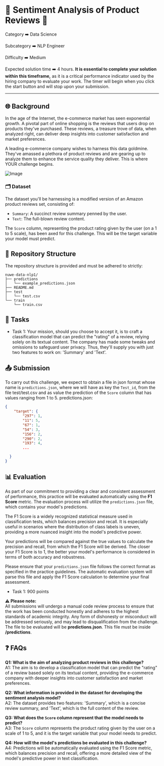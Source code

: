 # 🧠 Sentiment Analysis of Product Reviews 🌟

Category   ➡️   Data Science

Subcategory   ➡️   NLP Engineer

Difficulty   ➡️   Medium

Expected solution time ➡️ 4 hours. **It is essential to complete your solution within this timeframe,** as it is a critical performance indicator used by the hiring company to evaluate your work. The timer will begin when you click the start button and will stop upon your submission.

---

## 🌐 Background

In the age of the Internet, the e-commerce market has seen exponential growth. A pivotal part of online shopping is the reviews that users drop on products they've purchased. These reviews, a treasure trove of data, when analyzed right, can deliver deep insights into customer satisfaction and market preferences.

A leading e-commerce company wishes to harness this data goldmine. They've amassed a plethora of product reviews and are gearing up to analyze them to enhance the service quality they deliver. This is where YOUR challenge begins.

![Image](https://cdn.nuwe.io/infojobs-data/__images/NLP1_SentimentAnalysis.jpeg)


### 🗂️ Dataset 

The dataset you'll be harnessing is a modified version of an Amazon product reviews set, consisting of:

- `Summary`: A succinct review summary penned by the user.
- `Text`: The full-blown review content.

The `Score` column, representing the product rating given by the user (on a 1 to 5 scale), has been axed for this challenge. This will be the target variable your model must predict.


## 📂 Repository Structure

The repository structure is provided and must be adhered to strictly:

```
nuwe-data-nlp1/
├── predictions
│   └── example_predictions.json
├── README.md
├── test
│   └── test.csv
└── train
    └── train.csv
```

## 🎯 Tasks

- Task 1: Your mission, should you choose to accept it, is to craft a classification model that can predict the "rating" of a review, relying solely on its textual content. The company has made some tweaks and omissions to safeguard user privacy. Thus, they'll supply you with just two features to work on: 'Summary' and 'Text'.


## 📤 Submission

To carry out this challenge, we expect to obtain a file in json format whose name is `predictions.json`, where we will have as key the `Test_id`, from the file test/test.csv and as value the prediction of the `Score` column that has values ranging from 1 to 5.
predictions.json:
```json
{
    "target": {
        "297": 1,
        "11": 5,
        "67": 1,
        "54": 3,
        "156": 2,
        "290": 2,
        "193": 4,
        ...

  }
}
```

## 📊 Evaluation

As part of our commitment to providing a clear and consistent assessment of performance, this practice will be evaluated automatically using the **F1 Score** metric. The evaluation process will utilize the `predictions.json` file, which contains your model's predictions.

The F1 Score is a widely recognized statistical measure used in classification tests, which balances precision and recall. It is especially useful in scenarios where the distribution of class labels is uneven, providing a more nuanced insight into the model's predictive power.

Your predictions will be compared against the true values to calculate the precision and recall, from which the F1 Score will be derived. The closer your F1 Score is to 1, the better your model's performance is considered in terms of both accuracy and robustness.

Please ensure that your `predictions.json` file follows the correct format as specified in the practice guidelines. The automatic evaluation system will parse this file and apply the F1 Score calculation to determine your final assessment.

- Task 1: 900 points
  
**⚠️ Please note:**  
All submissions will undergo a manual code review process to ensure that the work has been conducted honestly and adheres to the highest standards of academic integrity. Any form of dishonesty or misconduct will be addressed seriously, and may lead to disqualification from the challenge.
The file to be evaluated will be **predictions.json**. This file must be inside **/predictions**.

## ❓ FAQs

**Q1: What is the aim of analyzing product reviews in this challenge?**  
A1: The aim is to develop a classification model that can predict the "rating" of a review based solely on its textual content, providing the e-commerce company with deeper insights into customer satisfaction and market preferences.

**Q2: What information is provided in the dataset for developing the sentiment analysis model?**  
A2: The dataset provides two features: 'Summary', which is a concise review summary, and 'Text', which is the full content of the review.

**Q3: What does the `Score` column represent that the model needs to predict?**  
A3: The `Score` column represents the product rating given by the user on a scale of 1 to 5, and it is the target variable that your model needs to predict.

**Q4: How will the model's predictions be evaluated in this challenge?**  
A4: Predictions will be automatically evaluated using the F1 Score metric, which balances precision and recall, offering a more detailed view of the model's predictive power in text classification.
